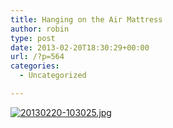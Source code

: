 ```yaml
---
title: Hanging on the Air Mattress
author: robin
type: post
date: 2013-02-20T18:30:29+00:00
url: /?p=564
categories:
  - Uncategorized

---
```

[<img src="http://robinandmike.com/wp-content/uploads/2013/02/20130220-103025.jpg" alt="20130220-103025.jpg" class="alignnone size-full" />][1]

 [1]: http://robinandmike.com/wp-content/uploads/2013/02/20130220-103025.jpg